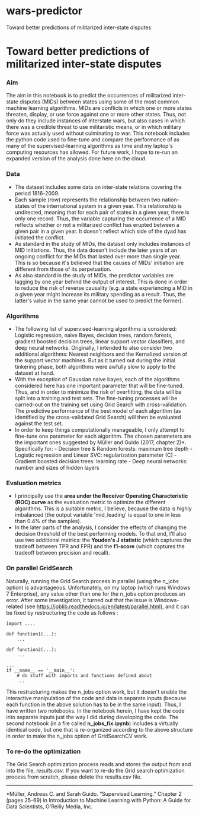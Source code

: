 # wars-predictor
Toward better predictions of militarized inter-state disputes
# Toward better predictions of militarized inter-state disputes

### Aim

The aim in this notebook is to predict the occurrences of militarized inter-state disputes (MIDs) between states using some of the most common machine learning algorithms. MIDs are conflicts in which one or more states threaten, display, or use force against one or more other states. Thus, not only do they include instances of interstate wars, but also cases in which there was a credible threat to use militaristic means, or in which military force was actually used without culminating to war. This notebook includes the python code used to fine-tune and compare the performance of as many of the supervised-learning algorithms as time and my laptop's computing resources has allowed. For future work, I hope to re-run an expanded version of the analysis done here on the cloud. 

### Data

- The dataset includes some data on inter-state relations covering the period 1816-2009. 
- Each sample (row) represents the relationship between two nation-states of the international system in a given year. This relationship is undirected, meaning that for each pair of states in a given year, there is only one record. Thus, the variable capturing the occurrence of a MID reflects whether or not a militarized conflict has erupted between a given pair in a given year. It doesn't reflect which side of the dyad has initiated the conflict.
- As standard in the study of MIDs, the dataset only includes instances of MID initiations. Thus, the data doesn't include the later years of an ongoing conflict for the MIDs that lasted over more than single year. This is so because it's believed that the causes of MIDs' initiation are different from those of its perpetuation. 
- As also standard in the study of MIDs, the predictor variables are lagging by one year behind the output of interest. This is done in order to reduce the risk of reverse causality (e.g. a state experiencing a MID in a given year might increase its military spending as a result. Thus, the latter's value in the same year cannot be used to predict the former).  


### Algorithms 

- The following list of supervised-learning algorithms is considered: Logistic regression, naive Bayes, decision trees, random forests, gradient boosted decision trees, linear support vector classifiers, and deep neural networks. Originally, I intended to also consider two additional algorithms: Nearest neighbors and the Kernalized version of the support vector machines. But as it turned out during the initial tinkering phase, both algorithms were awfully slow to apply to the dataset at hand.
- With the exception of Gaussian naive bayes, each of the algorithms considered here has one important parameter that will be fine-tuned. Thus, and in order to minimize the risk of overfitting, the data will be split into a training and test sets. The fine-tuning processes will be carried-out on the training set using Grid Search with cross-validation. The predictive performance of the best model of each algorithm (as identified by the cross-validated Grid Search) will then be evaluated against the test set. 
- In order to keep things computationally manageable, I only attempt to fine-tune one parameter for each algorithm. The chosen parameters are the important ones suggested by Müller and Guido (2017, chapter 2)\*. Specifically for:
        - Decision tree & Random forests: maximum tree depth
        - Logistic regression and Linear SVC: regularization parameter (C)
        - Gradient boosted decision trees: learning rate
        - Deep neural networks: number and sizes of hidden layers
 

### Evaluation metrics

- I principally use the __area under the Receiver Operating Characteristic (ROC) curve__ as the evaluation metric to optimize the different algorithms.  This is a suitable metric, I believe, because the data is highly imbalanced (the output variable 'mid_leading' is equal to one in less than 0.4% of the samples). 
- In the later parts of the analysis, I consider the effects of changing the decision threshold of the best performing models. To that end, I'll also use two additional metrics: the __Youden's J statistic__ (which captures the tradeoff between TPR and FPR) and the __f1-score__ (which captures the tradeoff between precision and recall).

### On parallel GridSearch

Naturally, running the Grid Search process in parallel (using the n_jobs option) is advantageous. Unfortunately, on my laptop (which runs Windows 7 Enterprise), any value other than one for the n_jobs option produces an error. After some investigation, it turned out that the issue is Windows-related (see https://joblib.readthedocs.io/en/latest/parallel.html), and it can be fixed by restructuring the code as follows :
   
    import ....

    def function1(...):
        ...

    def function2(...):
        ...

    ...
    if __name__ == '__main__':
        # do stuff with imports and functions defined about
        ...

This restructuring makes the n_jobs option work, but it doesn't enable the interactive manipulation of the code and data in separate inputs (because each function in the above solution has to be in the same input). Thus, I have written two notebooks. In the notebook herein, I have kept the code into separate inputs just the way I did during developing the code. The second notebook (in a file called __n_jobs_fix.ipynb__) includes a virtually identical code, but one that is re-organized according to the above structure in order to make the n_jobs option of GridSearchCV work.

### To re-do the optimization
The Grid Search optimization process reads and stores the output from and into the file, _results.csv_. If you want to re-do the Grid search optimization process from scratch, please delete the results.csv file.




-----------------------------------------------------------------------------------------------------
*Müller, Andreas C. and Sarah Guido. “Supervised Learning.” Chapter 2 (pages 25-69) in Introduction to Machine Learning with Python: A Guide for Data Scientists, O'Reilly Media, Inc.

